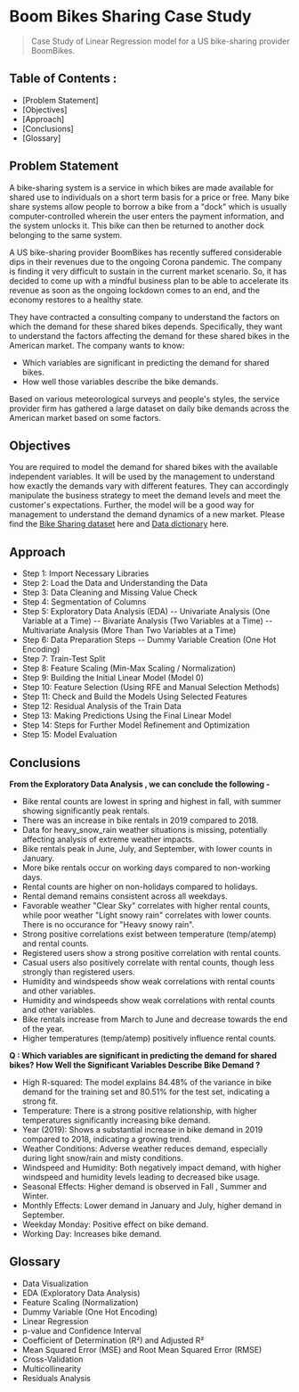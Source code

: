 # Boom Bikes Sharing Case Study
> Case Study of Linear Regression model for a US bike-sharing provider BoomBikes.


## Table of Contents :
* [Problem Statement]
* [Objectives]
* [Approach]
* [Conclusions]
* [Glossary]

## Problem Statement
A bike-sharing system is a service in which bikes are made available for shared use to individuals on a short term basis for a price or free. Many bike share systems allow people to borrow a bike from a "dock" which is usually computer-controlled wherein the user enters the payment information, and the system unlocks it. This bike can then be returned to another dock belonging to the same system.

A US bike-sharing provider BoomBikes has recently suffered considerable dips in their revenues due to the ongoing Corona pandemic. The company is finding it very difficult to sustain in the current market scenario. So, it has decided to come up with a mindful business plan to be able to accelerate its revenue as soon as the ongoing lockdown comes to an end, and the economy restores to a healthy state.

They have contracted a consulting company to understand the factors on which the demand for these shared bikes depends. Specifically, they want to understand the factors affecting the demand for these shared bikes in the American market. The company wants to know:
- Which variables are significant in predicting the demand for shared bikes.
- How well those variables describe the bike demands.

Based on various meteorological surveys and people's styles, the service provider firm has gathered a large dataset on daily bike demands across the American market based on some factors. 
 
 ## Objectives
You are required to model the demand for shared bikes with the available independent variables. It will be used by the management to understand how exactly the demands vary with different features. They can accordingly manipulate the business strategy to meet the demand levels and meet the customer's expectations. Further, the model will be a good way for management to understand the demand dynamics of a new market. 
Please find the [Bike Sharing dataset](./day.csv) here and [Data dictionary](./Data%20dictionary.txt) here.

## Approach

- Step 1: Import Necessary Libraries
- Step 2: Load the Data and Understanding the Data
- Step 3: Data Cleaning and Missing Value Check
- Step 4: Segmentation of Columns
- Step 5: Exploratory Data Analysis (EDA)
-- Univariate Analysis (One Variable at a Time)
-- Bivariate Analysis (Two Variables at a Time)
-- Multivariate Analysis (More Than Two Variables at a Time)
- Step 6: Data Preparation Steps
-- Dummy Variable Creation (One Hot Encoding)
- Step 7: Train-Test Split
- Step 8: Feature Scaling (Min-Max Scaling / Normalization)
- Step 9: Building the Initial Linear Model (Model 0)
- Step 10: Feature Selection (Using RFE and Manual Selection Methods)
- Step 11: Check and Build the Models Using Selected Features
- Step 12: Residual Analysis of the Train Data
- Step 13: Making Predictions Using the Final Linear Model
- Step 14: Steps for Further Model Refinement and Optimization
- Step 15: Model Evaluation



## Conclusions
**From the Exploratory Data Analysis , we can conclude the following -**
- Bike rental counts are lowest in spring and highest in fall, with summer showing significantly peak rentals.
- There was an increase in bike rentals in 2019 compared to 2018.
- Data for heavy_snow_rain weather situations is missing, potentially affecting analysis of extreme weather impacts.
- Bike rentals peak in June, July, and September, with lower counts in January.
- More bike rentals occur on working days compared to non-working days.
- Rental counts are higher on non-holidays compared to holidays.
- Rental demand remains consistent across all weekdays.
- Favorable weather "Clear Sky" correlates with higher rental counts, while poor weather "Light snowy rain" correlates with lower counts. There is no occurance for "Heavy snowy rain".
- Strong positive correlations exist between temperature (temp/atemp) and rental counts.
- Registered users show a strong positive correlation with rental counts.
- Casual users also positively correlate with rental counts, though less strongly than registered users.
- Humidity and windspeeds show weak correlations with rental counts and other variables.
- Humidity and windspeeds show weak correlations with rental counts and other variables.
- Bike rentals increase from March to June and decrease towards the end of the year.
- Higher temperatures (temp/atemp) positively influence rental counts.

**Q : Which variables are significant in predicting the demand for shared bikes? How Well the Significant Variables Describe Bike Demand ?**
- High R-squared: The model explains 84.48% of the variance in bike demand for the training set and 80.51% for the test set, indicating a strong fit.
- Temperature: There is a strong positive relationship, with higher temperatures significantly increasing bike demand.
- Year (2019): Shows a substantial increase in bike demand in 2019 compared to 2018, indicating a growing trend.
- Weather Conditions: Adverse weather reduces demand, especially during light snow/rain and misty conditions.
- Windspeed and Humidity: Both negatively impact demand, with higher windspeed and humidity levels leading to decreased bike usage.
- Seasonal Effects: Higher demand is observed in Fall , Summer and Winter.
- Monthly Effects: Lower demand in January and July, higher demand in September.
- Weekday Monday: Positive effect on bike demand.
- Working Day: Increases bike demand.


## Glossary

- Data Visualization
- EDA (Exploratory Data Analysis)
- Feature Scaling (Normalization)
- Dummy Variable (One Hot Encoding)
- Linear Regression
- p-value and Confidence Interval
- Coefficient of Determination (R²) and Adjusted R²
- Mean Squared Error (MSE) and Root Mean Squared Error (RMSE)
- Cross-Validation
- Multicollinearity
- Residuals Analysis

